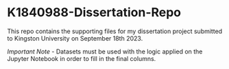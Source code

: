 # K1840988-Dissertation-Repo

This repo contains the supporting files for my dissertation project submitted to Kingston University on September 18th 2023. 

*Important Note* - Datasets must be used with the logic applied on the Jupyter Notebook in order to fill in the final columns.  
